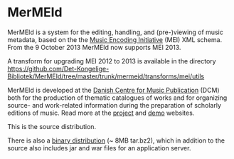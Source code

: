 MerMEId
=======

MerMEId is a system for the editing, handling, and (pre-)viewing of music
metadata, based on the the [Music Encoding
Initiative](http://www.music-encoding.org/) (MEI)  XML schema. From the 9
October 2013 MerMEId now supports MEI 2013.

A transform for upgrading MEI 2012 to 2013 is available in the directory
https://github.com/Det-Kongelige-Bibliotek/MerMEId/tree/master/trunk/mermeid/transforms/mei/utils

MerMEId is developed at the [Danish Centre for Music Publication](http://www.kb.dk/en/kb/nb/mta/dcm/index.html) (DCM) both for
the production of thematic catalogues of works and for organizing source- and
work-related information during the preparation of scholarly editions of
music. Read more at the [project](http://www.kb.dk/en/kb/nb/mta/dcm/projekter/mermeid.html) and [demo](http://labs.kb.dk/editor/) websites.

This is the source distribution. 

There is also a [binary distribution](http://labs.kb.dk/editor/mermeid.tar.bz2) (~ 8MB tar.bz2), which in addition to the source also includes jar and war files for an application server.

